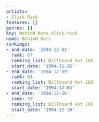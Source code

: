 ```yaml
---
artists:
- Slick Rick
features: []
genres: []
key: behind-bars-slick-rick
name: Behind Bars
rankings:
- end_date: '1994-12-02'
  rank: 87
  ranking_list: Billboard Hot 100
  start_date: '1994-11-26'
- end_date: '1994-12-09'
  rank: 94
  ranking_list: Billboard Hot 100
  start_date: '1994-12-03'
- end_date: '1994-12-16'
  rank: 99
  ranking_list: Billboard Hot 100
  start_date: '1994-12-10'
---
```


